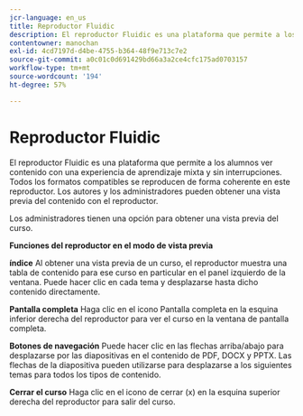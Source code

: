 ```yaml
---
jcr-language: en_us
title: Reproductor Fluidic
description: El reproductor Fluidic es una plataforma que permite a los alumnos ver contenido con una experiencia de aprendizaje mixta y sin interrupciones. Todos los formatos compatibles se reproducen de forma coherente en este reproductor. Los autores y los administradores pueden obtener una vista previa del contenido con el reproductor.
contentowner: manochan
exl-id: 4cd7197d-d4be-4755-b364-48f9e713c7e2
source-git-commit: a0c01c0d691429bd66a3a2ce4cfc175ad0703157
workflow-type: tm+mt
source-wordcount: '194'
ht-degree: 57%

---
```


# Reproductor Fluidic

El reproductor Fluidic es una plataforma que permite a los alumnos ver contenido con una experiencia de aprendizaje mixta y sin interrupciones. Todos los formatos compatibles se reproducen de forma coherente en este reproductor. Los autores y los administradores pueden obtener una vista previa del contenido con el reproductor.

Los administradores tienen una opción para obtener una vista previa del curso.

**Funciones del reproductor en el modo de vista previa**

**índice** Al obtener una vista previa de un curso, el reproductor muestra una tabla de contenido para ese curso en particular en el panel izquierdo de la ventana. Puede hacer clic en cada tema y desplazarse hasta dicho contenido directamente.

**Pantalla completa** Haga clic en el icono Pantalla completa en la esquina inferior derecha del reproductor para ver el curso en la ventana de pantalla completa.

**Botones de navegación** Puede hacer clic en las flechas arriba/abajo para desplazarse por las diapositivas en el contenido de PDF, DOCX y PPTX. Las flechas de la diapositiva pueden utilizarse para desplazarse a los siguientes temas para todos los tipos de contenido.

**Cerrar el curso** Haga clic en el icono de cerrar (x) en la esquina superior derecha del reproductor para salir del curso.
